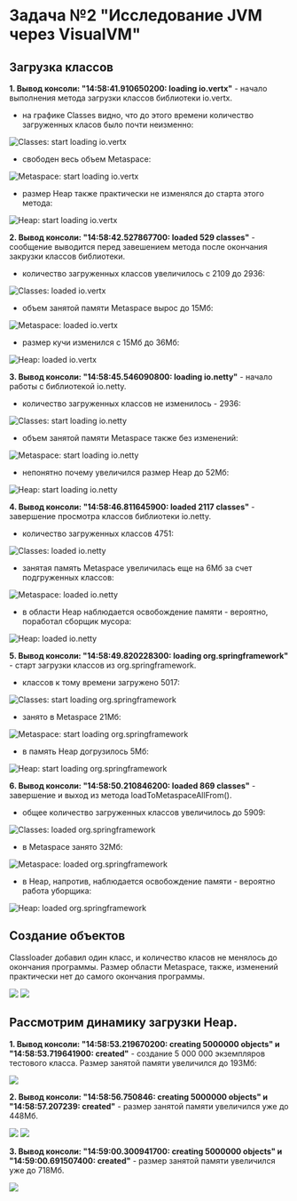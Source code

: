 # **Задача №2 "Исследование JVM через VisualVM"**

## **Загрузка классов**

**1. Вывод консоли: "14:58:41.910650200: loading io.vertx"** - начало выполнения метода загрузки классов библиотеки io.vertx.


* на графике Classes видно, что до этого времени количество загруженных класов было почти неизменно:

![](/resources/14%2C58%2C41_Classes.jpg "Classes: start loading io.vertx")

* свободен весь объем Metaspace:

![](/resources/14%2C58%2C41_Metaspace.jpg "Metaspace: start loading io.vertx")

* размер Heap также практически не изменялся до старта этого метода:

![](/resources/14%2C58%2C41_Heap.jpg "Heap: start loading io.vertx")

**2. Вывод консоли: "14:58:42.527867700: loaded 529 classes"** - сообщение выводится перед завешением метода после окончания закрузки классов библиотеки.

* количество загруженных классов увеличилось с 2109 до 2936:

![](/resources/14%2C58%2C42_Classes.jpg "Classes: loaded io.vertx")

* объем занятой памяти Metaspace вырос до 15Мб:

![](/resources/14%2C58%2C42_Metaspace.jpg "Metaspace: loaded io.vertx")

* размер кучи изменился с 15Mб до 36Мб:

![](/resources/14%2C58%2C42_Heap.jpg "Heap: loaded io.vertx")

**3. Вывод консоли: "14:58:45.546090800: loading io.netty"** - начало работы с библиотекой io.netty.

* количество загруженных классов не изменилось - 2936:

![](/resources/14%2C58%2C45_Classes.jpg "Classes: start loading io.netty")

* объем занятой памяти Metaspace также без изменений:

![](/resources/14%2C58%2C45_Metaspace.jpg "Metaspace: start loading io.netty")

* непонятно почему увеличился размер Heap до 52Мб:

![](/resources/14%2C58%2C45_Heap.jpg "Heap: start loading io.netty")

**4. Вывод консоли: "14:58:46.811645900: loaded 2117 classes"** - завершение просмотра классов библиотеки io.netty.

* количество загруженных классов 4751:

![](/resources/14%2C58%2C46_Classes.jpg "Classes: loaded io.netty")

* занятая память Metaspace увеличилась еще на 6Мб за счет подгруженных классов:

![](/resources/14%2C58%2C46_Metaspace.jpg "Metaspace: loaded io.netty")

* в области Heap наблюдается освобождение памяти - вероятно, поработал сборщик мусора:

![](/resources/14%2C58%2C46_Heap.jpg "Heap: loaded io.netty")

**5. Вывод консоли: "14:58:49.820228300: loading org.springframework"** - старт загрузки классов из org.springframework.

* классов к тому времени загружено 5017:

![](/resources/14%2C58%2C49_Classes.jpg "Classes: start loading org.springframework")

* занято в Metaspace 21Мб:

![](/resources/14%2C58%2C49_Metaspace.jpg "Metaspace: start loading org.springframework")

* в память Heap догрузилось 5Мб:

![](/resources/14%2C58%2C49_Heap.jpg "Heap: start loading org.springframework")

**6. Вывод консоли: "14:58:50.210846200: loaded 869 classes"** - завершение и выход из метода loadToMetaspaceAllFrom().

* общее количество загруженных классов увеличилось до 5909:

![](/resources/14%2C58%2C50_Classes.jpg "Classes: loaded org.springframework")

* в Metaspace занято 32Мб:

![](/resources/14%2C58%2C50_Metaspace.jpg "Metaspace: loaded org.springframework")

* в Heap, напротив, наблюдается освобождение памяти - вероятно работа уборщика:

![](/resources/14%2C58%2C50_Heap.jpg "Heap: loaded org.springframework")

## **Создание объектов**

Classloader добавил один класс, и количество класов не менялось до окончания программы. Размер области Metaspace, также, изменений практически нет до самого окончания программы.

![](/resources/14%2C58%2C53_Classes.jpg) ![](/resources/14%2C58%2C53_Metaspace.jpg)

## Рассмотрим динамику загрузки Heap.

**1. Вывод консоли: "14:58:53.219670200: creating 5000000 objects" и "14:58:53.719641900: created"** - создание 5 000 000 экземпляров тестового класса. Размер занятой памяти увеличился до 193Мб:

![](/resources/14%2C58%2C53_Heap.jpg)

**2. Вывод консоли: "14:58:56.750846: creating 5000000 objects" и "14:58:57.207239: created"** - размер занятой памяти увеличился уже до 448Мб. 

![](/resources/14%2C58%2C56_Heap.jpg) ![](/resources/14%2C58%2C57_Heap.jpg)

**3. Вывод консоли: "14:59:00.300941700: creating 5000000 objects" и "14:59:00.691507400: created"** - размер занятой памяти увеличился уже до 718Мб.

![](/resources/14%2C59%2C00_Heap.jpg)